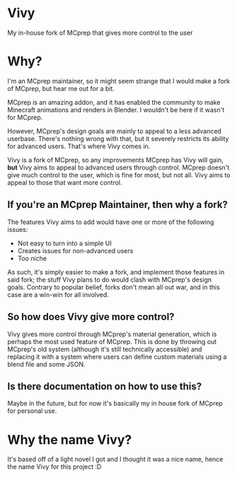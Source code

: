 # Vivy
My in-house fork of MCprep that gives more control to the user

# Why?
I'm an MCprep maintainer, so it might seem strange that I would make a fork of MCprep, but hear me out for a bit.

MCprep is an amazing addon, and it has enabled the community to make Minecraft animations and renders in Blender. I wouldn't be here if it wasn't for MCprep.

However, MCprep's design goals are mainly to appeal to a less advanced userbase. There's nothing wrong with that, but it severely restricts its ability for advanced users. That's where Vivy comes in.

Vivy is a fork of MCprep, so any improvements MCprep has Vivy will gain, **but** Vivy aims to appeal to advanced users through control. MCprep doesn't give much control to the user, which is fine for most, but not all. Vivy aims to appeal to those that want more control.

## If you're an MCprep Maintainer, then why a fork?
The features Vivy aims to add would have one or more of the following issues:
- Not easy to turn into a simple UI 
- Creates issues for non-advanced users
- Too niche

As such, it's simply easier to make a fork, and implement those features in said fork; the stuff Vivy plans to do would clash with MCprep's design goals. Contrary to popular belief, forks don't mean all out war, and in this case are a win-win for all involved.

## So how does Vivy give more control?
Vivy gives more control through MCprep's material generation, which is perhaps the most used feature of MCprep. This is done by throwing out MCprep's old system (although it's still technically accessible) and replacing it with a system where users can define custom materials using a blend file and some JSON.

## Is there documentation on how to use this?
Maybe in the future, but for now it's basically my in house fork of MCprep for personal use.

# Why the name Vivy?
It's based off of a light novel I got and I thought it was a nice name, hence the name Vivy for this project :D
